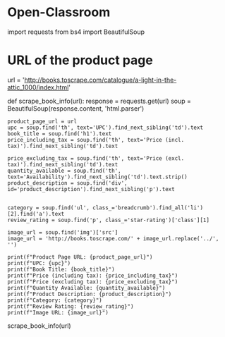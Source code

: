 # Open-Classroom
import requests
from bs4 import BeautifulSoup

# URL of the product page
url = 'http://books.toscrape.com/catalogue/a-light-in-the-attic_1000/index.html'

def scrape_book_info(url):
    response = requests.get(url)
    soup = BeautifulSoup(response.content, 'html.parser')

    product_page_url = url
    upc = soup.find('th', text='UPC').find_next_sibling('td').text
    book_title = soup.find('h1').text
    price_including_tax = soup.find('th', text='Price (incl. tax)').find_next_sibling('td').text

    price_excluding_tax = soup.find('th', text='Price (excl. tax)').find_next_sibling('td').text
    quantity_available = soup.find('th', text='Availability').find_next_sibling('td').text.strip()
    product_description = soup.find('div', id='product_description').find_next_sibling('p').text


    category = soup.find('ul', class_='breadcrumb').find_all('li')[2].find('a').text
    review_rating = soup.find('p', class_='star-rating')['class'][1]

    image_url = soup.find('img')['src']
    image_url = 'http://books.toscrape.com/' + image_url.replace('../', '')

    print(f"Product Page URL: {product_page_url}")
    print(f"UPC: {upc}")
    print(f"Book Title: {book_title}")
    print(f"Price (including tax): {price_including_tax}")
    print(f"Price (excluding tax): {price_excluding_tax}")
    print(f"Quantity Available: {quantity_available}")
    print(f"Product Description: {product_description}")
    print(f"Category: {category}")
    print(f"Review Rating: {review_rating}")
    print(f"Image URL: {image_url}")

scrape_book_info(url)

